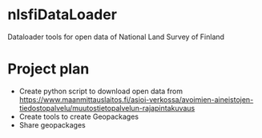 # nlsfiDataLoader
Dataloader tools for open data of National Land Survey of Finland

# Project plan

* Create python script to download open data from https://www.maanmittauslaitos.fi/asioi-verkossa/avoimien-aineistojen-tiedostopalvelu/muutostietopalvelun-rajapintakuvaus
* Create tools to create Geopackages
* Share geopackages

